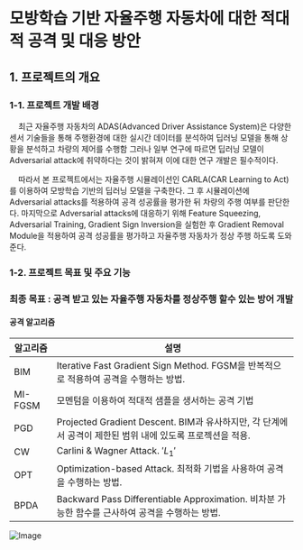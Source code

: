 # 모방학습 기반 자율주행 자동차에 대한 적대적 공격 및 대응 방안

## 1. 프로젝트의 개요
### 1-1. 프로젝트 개발 배경

&nbsp;&nbsp;&nbsp;&nbsp;최근 자율주행 자동차의 ADAS(Advanced Driver Assistance System)은 다양한 센서 기술들을 통해 주행환경에 대한 실시간 데이터를 분석하여 딥러닝 모델을 통해 상황을 분석하고 차량의 제어를 수행함
그러나 일부 연구에 따르면 딥러닝 모델이 Adversarial attack에 취약하다는 것이 밝혀져 이에 대한 연구 개발은 필수적이다.

&nbsp;&nbsp;&nbsp;&nbsp;따라서 본 프로젝트에서는 자율주행 시뮬레이션인 CARLA(CAR Learning to Act)를 이용하여 모방학습 기반의 딥러닝 모델을 구축한다. 그 후 시뮬레이션에 Adversarial attacks를 적용하여 공격 성공률을 평가한 뒤 차량의 주행 여부를 판단한다. 마지막으로 Adversarial attacks에 대응하기 위해 Feature Squeezing, Adversarial Training, Gradient Sign Inversion을 실험한 후 Gradient Removal Module을 적용하여 공격 성공률을 평가하고 자율주행 자동차가 정상 주행 하도록 도와준다.

### 1-2. 프로젝트 목표 및 주요 기능
### 최종 목표 : 공격 받고 있는 자율주행 자동차를 정상주행 할수 있는 방어 개발
#### 공격 알고리즘

| 알고리즘 | 설명 |
|-----------|-------|
| BIM   | Iterative Fast Gradient Sign Method. FGSM을 반복적으로 적용하여 공격을 수행하는 방법. |
| MI-FGSM  | 모멘텀을 이용하여 적대적 샘플을 생서하는 공격 기법 |
| PGD      | Projected Gradient Descent. BIM과 유사하지만, 각 단계에서 공격이 제한된 범위 내에 있도록 프로젝션을 적용. |
| CW       | Carlini & Wagner Attack. $'L_1'$ |
| OPT      | Optimization-based Attack. 최적화 기법을 사용하여 공격을 수행하는 방법. |
| BPDA     | Backward Pass Differentiable Approximation. 비차분 가능한 함수를 근사하여 공격을 수행하는 방법. |

![Image](https://github.com/user-attachments/assets/845dc385-736e-44a0-a36d-36ef0f296fbc)
